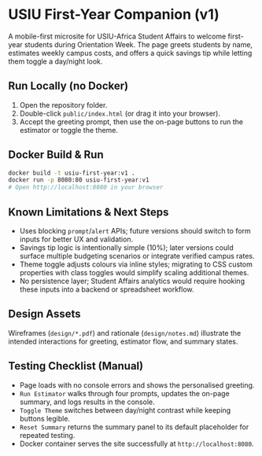 # USIU First-Year Companion (v1)

A mobile-first microsite for USIU-Africa Student Affairs to welcome first-year students during Orientation Week. The page greets students by name, estimates weekly campus costs, and offers a quick savings tip while letting them toggle a day/night look.

## Run Locally (no Docker)
1. Open the repository folder.
2. Double-click `public/index.html` (or drag it into your browser).
3. Accept the greeting prompt, then use the on-page buttons to run the estimator or toggle the theme.

## Docker Build & Run
```bash
docker build -t usiu-first-year:v1 .
docker run -p 8080:80 usiu-first-year:v1
# Open http://localhost:8080 in your browser
```

## Known Limitations & Next Steps
- Uses blocking `prompt`/`alert` APIs; future versions should switch to form inputs for better UX and validation.
- Savings tip logic is intentionally simple (10%); later versions could surface multiple budgeting scenarios or integrate verified campus rates.
- Theme toggle adjusts colours via inline styles; migrating to CSS custom properties with class toggles would simplify scaling additional themes.
- No persistence layer; Student Affairs analytics would require hooking these inputs into a backend or spreadsheet workflow.

## Design Assets
Wireframes (`design/*.pdf`) and rationale (`design/notes.md`) illustrate the intended interactions for greeting, estimator flow, and summary states.

## Testing Checklist (Manual)
- Page loads with no console errors and shows the personalised greeting.
- `Run Estimator` walks through four prompts, updates the on-page summary, and logs results in the console.
- `Toggle Theme` switches between day/night contrast while keeping buttons legible.
- `Reset Summary` returns the summary panel to its default placeholder for repeated testing.
- Docker container serves the site successfully at `http://localhost:8080`.
